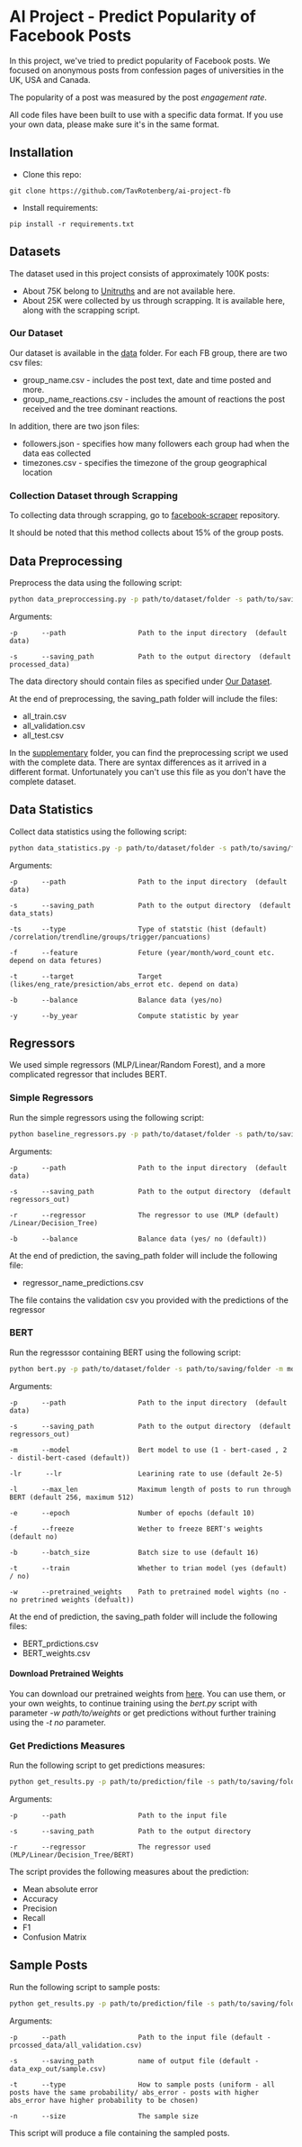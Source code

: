 # AI Project - Predict Popularity of Facebook Posts

In this project, we've tried to predict popularity of Facebook posts. 
We focused on anonymous posts from confession pages of universities in the UK, USA and Canada. 

The popularity of a post was measured by the post *engagement rate*.

All code files have been built to use with a specific data format. If you use your own data, please make sure it's in the same format.

## Installation
* Clone this repo:
```
git clone https://github.com/TavRotenberg/ai-project-fb
```

* Install requirements:
```
pip install -r requirements.txt
```
## Datasets
The dataset used in this project consists of approximately 100K posts:
* About 75K belong to [Unitruths](https://www.facebook.com/unitruthz/) and are not available here.
* About 25K were collected by us through scrapping. It is available here, along with the scrapping script.

### Our Dataset
Our dataset is available in the [data](data) folder. 
For each FB group, there are two csv files:
* group_name.csv - includes the post text, date and time posted and more.
* group_name_reactions.csv - includes the amount of reactions the post received and the tree dominant reactions.

In addition, there are two json files:
* followers.json - specifies how many followers each group had when the data eas collected
* timezones.csv - specifies the timezone of the group geographical location

### Collection Dataset through Scrapping
To collecting data through scrapping, go to [facebook-scraper](https://github.com/fb-predictions/facebook-scraper) repository.

It should be noted that this method collects about 15% of the group posts.

## Data Preprocessing
Preprocess the data using the following script:
```bash
python data_preproccessing.py -p path/to/dataset/folder -s path/to/saving/folder
```
Arguments:
```
-p      --path 	                Path to the input directory  (default data)

-s      --saving_path 	        Path to the output directory  (default processed_data)
```

The data directory should contain files as specified under [Our Dataset](#our-dataset).


At the end of preprocessing, the saving_path folder will include the files:
* all_train.csv
* all_validation.csv
* all_test.csv

In the [supplementary](supplamentary) folder, you can find the preprocessing script we used with the complete data. There are syntax differences as it arrived in a different format. Unfortunately you can't use this file as you don't have the complete dataset. 

## Data Statistics
Collect data statistics using the following script:
```bash
python data_statistics.py -p path/to/dataset/folder -s path/to/saving/folder -t stat_type -f feature -t target
```
Arguments:
```
-p      --path 	                Path to the input directory  (default data)

-s      --saving_path 	        Path to the output directory  (default data_stats)

-ts     --type 	                Type of statstic (hist (default) /correlation/trendline/groups/trigger/pancuations)

-f      --feature               Feture (year/month/word_count etc. depend on data fetures)

-t      --target                Target (likes/eng_rate/presiction/abs_errot etc. depend on data)

-b      --balance               Balance data (yes/no)
    
-y      --by_year               Compute statistic by year
```

## Regressors
We used simple regressors (MLP/Linear/Random Forest), and a more complicated regressor that includes BERT.
### Simple Regressors
Run the simple regressors using the following script:
```bash
python baseline_regressors.py -p path/to/dataset/folder -s path/to/saving/folder -r regressor
```
Arguments:
```
-p      --path 	                Path to the input directory  (default data)

-s      --saving_path 	        Path to the output directory  (default regressors_out)

-r      --regressor             The regressor to use (MLP (default) /Linear/Decision_Tree)

-b      --balance               Balance data (yes/ no (default))
```
At the end of prediction, the saving_path folder will include the following file:
* regressor_name_predictions.csv

The file contains the validation csv you provided with the predictions of the regressor
### BERT
Run the regresssor containing BERT using the following script:
```bash
python bert.py -p path/to/dataset/folder -s path/to/saving/folder -m model -lr learning_rate -e epochs -b batch_size -n name
```
Arguments:
```
-p      --path 	                Path to the input directory  (default data)

-s      --saving_path 	        Path to the output directory  (default regressors_out)

-m      --model                 Bert model to use (1 - bert-cased , 2 - distil-bert-cased (default))

-lr      --lr                   Learining rate to use (default 2e-5)

-l      --max_len               Maximum length of posts to run through BERT (default 256, maximum 512)

-e      --epoch                 Number of epochs (default 10)

-f      --freeze                Wether to freeze BERT's weights (default no)

-b      --batch_size            Batch size to use (default 16)

-t      --train                 Whether to trian model (yes (default) / no)

-w      --pretrained_weights    Path to pretrained model wights (no - no pretrined weights (defualt))

```
At the end of prediction, the saving_path folder will include the following files:
* BERT_prdictions.csv
* BERT_weights.csv

#### Download Pretrained Weights 
You can download our pretrained weights from [here](https://drive.google.com/file/d/1xg85UJCBRyz2NMpt40YOA4GOETNctJTK/view?usp=sharing).
You can use them, or your own weights, to continue training using the *bert.py* script with parameter *-w path/to/weights* or get predictions without further training using the *-t no* parameter.

### Get Predictions Measures
Run the following script to get predictions measures:
```bash
python get_results.py -p path/to/prediction/file -s path/to/saving/folder -m model
```
Arguments:
```
-p      --path 	                Path to the input file  

-s      --saving_path 	        Path to the output directory  

-r      --regressor             The regressor used (MLP/Linear/Decision_Tree/BERT)
```

The script provides the following measures about the prediction:
* Mean absolute error
* Accuracy
* Precision
* Recall
* F1
* Confusion Matrix

## Sample Posts
Run the following script to sample posts:
```bash
python get_results.py -p path/to/prediction/file -s path/to/saving/folder -t uniform -n num_posts
```
Arguments:
```
-p      --path 	                Path to the input file (default - prcossed_data/all_validation.csv)

-s      --saving_path 	        name of output file (default - data_exp_out/sample.csv)  

-t      --type                  How to sample posts (uniform - all posts have the same probability/ abs_error - posts with higher abs_error have higher probability to be chosen)

-n      --size                  The sample size
```
This script will produce a file containing the sampled posts.
